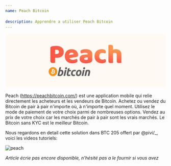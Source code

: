 ```yaml
---
name: Peach Bitcoin

description: Apprendre a utiliser Peach Bitcoin
---
```


![cover](assets/cover.webp)

Peach (https://peachbitcoin.com/) est une application mobile qui relie directement les acheteurs et les vendeurs de Bitcoin. Achetez ou vendez du Bitcoin de pair à pair n'importe où, à n'importe quel moment. Utilisez le mode de paiement de votre choix parmi de nombreuses options. Vendez au prix de votre choix car les marchés de pair à pair sont les vrais marchés. Le Bitcoin sans KYC est le meilleur Bitcoin.

Nous regardons en detail cette solution dans BTC 205 offert par @pivi/\_, voici les videos tutoriels:

![peach](https://youtu.be/ziwhv9KqVkM)

_Article écrie pas encore disponible, n'hésité pas a le fournir si vous avez_
